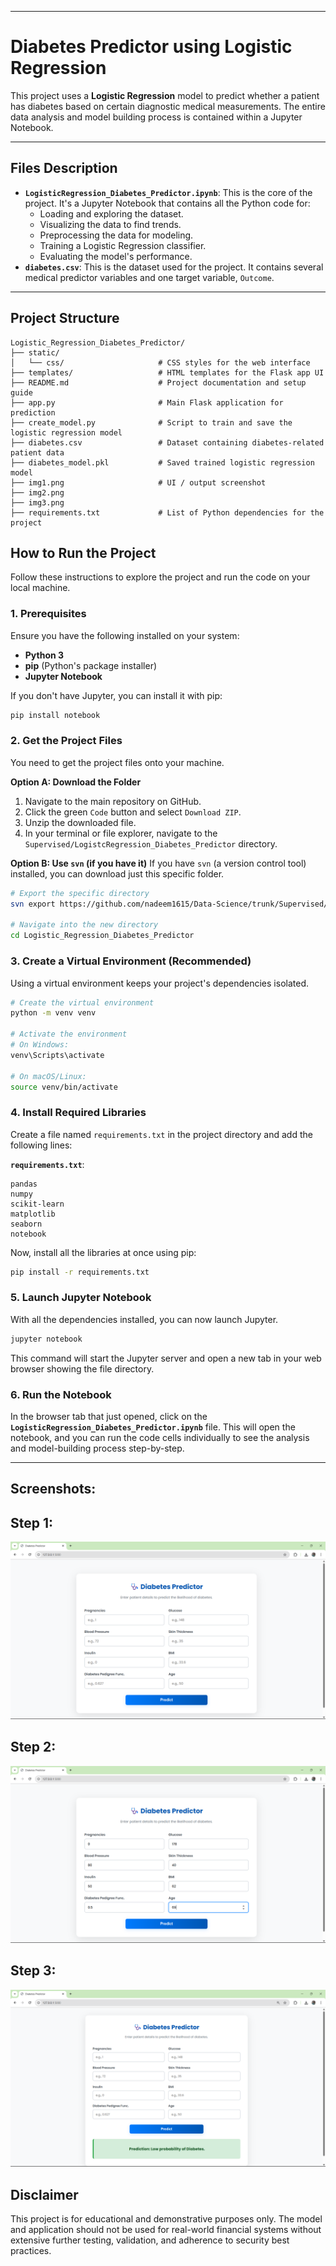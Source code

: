 
-----

# Diabetes Predictor using Logistic Regression 

This project uses a **Logistic Regression** model to predict whether a patient has diabetes based on certain diagnostic medical measurements. The entire data analysis and model building process is contained within a Jupyter Notebook.

-----

##  Files Description

  * **`LogisticRegression_Diabetes_Predictor.ipynb`**: This is the core of the project. It's a Jupyter Notebook that contains all the Python code for:
      * Loading and exploring the dataset.
      * Visualizing the data to find trends.
      * Preprocessing the data for modeling.
      * Training a Logistic Regression classifier.
      * Evaluating the model's performance.
  * **`diabetes.csv`**: This is the dataset used for the project. It contains several medical predictor variables and one target variable, `Outcome`.

-----



## Project Structure
```
Logistic_Regression_Diabetes_Predictor/
├── static/
│   └── css/                     # CSS styles for the web interface
├── templates/                   # HTML templates for the Flask app UI
├── README.md                    # Project documentation and setup guide
├── app.py                       # Main Flask application for prediction
├── create_model.py              # Script to train and save the logistic regression model
├── diabetes.csv                 # Dataset containing diabetes-related patient data
├── diabetes_model.pkl           # Saved trained logistic regression model
├── img1.png                     # UI / output screenshot
├── img2.png
├── img3.png
├── requirements.txt             # List of Python dependencies for the project
```

##  How to Run the Project

Follow these instructions to explore the project and run the code on your local machine.

### 1\. Prerequisites

Ensure you have the following installed on your system:

  * **Python 3**
  * **pip** (Python's package installer)
  * **Jupyter Notebook**

If you don't have Jupyter, you can install it with pip:

```bash
pip install notebook
```

### 2\. Get the Project Files

You need to get the project files onto your machine.

**Option A: Download the Folder**

1.  Navigate to the main repository on GitHub.
2.  Click the green `Code` button and select `Download ZIP`.
3.  Unzip the downloaded file.
4.  In your terminal or file explorer, navigate to the `Supervised/LogistcRegression_Diabetes_Predictor` directory.

**Option B: Use `svn` (if you have it)**
If you have `svn` (a version control tool) installed, you can download just this specific folder.

```bash
# Export the specific directory
svn export https://github.com/nadeem1615/Data-Science/trunk/Supervised/Logistic_Regression_Diabetes_Predictor

# Navigate into the new directory
cd Logistic_Regression_Diabetes_Predictor
```

### 3\. Create a Virtual Environment (Recommended)

Using a virtual environment keeps your project's dependencies isolated.

```bash
# Create the virtual environment
python -m venv venv

# Activate the environment
# On Windows:
venv\Scripts\activate

# On macOS/Linux:
source venv/bin/activate
```

### 4\. Install Required Libraries

Create a file named `requirements.txt` in the project directory and add the following lines:

**`requirements.txt`**:

```
pandas
numpy
scikit-learn
matplotlib
seaborn
notebook
```

Now, install all the libraries at once using pip:

```bash
pip install -r requirements.txt
```

### 5\. Launch Jupyter Notebook

With all the dependencies installed, you can now launch Jupyter.

```bash
jupyter notebook
```

This command will start the Jupyter server and open a new tab in your web browser showing the file directory.

### 6\. Run the Notebook

In the browser tab that just opened, click on the **`LogisticRegression_Diabetes_Predictor.ipynb`** file. This will open the notebook, and you can run the code cells individually to see the analysis and model-building process step-by-step.

-----

##  Screenshots:

## Step 1:
![General interface](img1.png)
## Step 2:
![Filling in the details](img2.png)
## Step 3:
![Final predicted result](img3.png)

## Disclaimer

This project is for educational and demonstrative purposes only. The model and application should not be used for real-world financial systems without extensive further testing, validation, and adherence to security best practices.